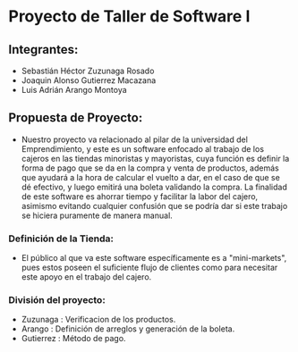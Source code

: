 # Proyecto de Taller de Software I

## Integrantes:

* Sebastián Héctor Zuzunaga Rosado
* Joaquin Alonso Gutierrez Macazana 
* Luis Adrián Arango Montoya

## Propuesta de Proyecto:

* Nuestro proyecto va relacionado al pilar de la universidad del Emprendimiento, y este es un software enfocado al trabajo de los cajeros en las tiendas minoristas y mayoristas, cuya función es definir la forma de pago que se da en la compra y venta de productos, además que ayudará a la hora de calcular el vuelto a dar, en el caso de que se dé efectivo, y luego emitirá una boleta validando la compra. La finalidad de este software es ahorrar tiempo y facilitar la labor del cajero, asimismo evitando cualquier confusión que se podría dar si este trabajo se hiciera puramente de manera manual.

### Definición de la Tienda:

* El público al que va este software específicamente es a "mini-markets", pues estos poseen el suficiente flujo de clientes como para necesitar este apoyo en el trabajo del cajero.

### División del proyecto:

* Zuzunaga  : Verificacion de los productos.
* Arango    : Definición de arreglos y generación de la boleta. 
* Gutierrez : Método de pago.